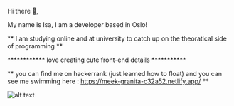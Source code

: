 Hi there 👋,

My name is Isa, I am a developer based in Oslo! 

** I am studying online and at university to catch up on the theoratical side of programming **

************ love creating cute front-end details ***********

** you can find me on hackerrank (just learned how to float) and you can see me swimming here : https://meek-granita-c32a52.netlify.app/  **

![alt text](https://img.freepik.com/free-vector/narwhal-white-background_1308-125064.jpg?w=2000)
